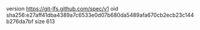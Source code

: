 version https://git-lfs.github.com/spec/v1
oid sha256:e27aff41dba4389a7c6533e0d07b680da5489afa670cb2ecb23c144b276da7bf
size 613
